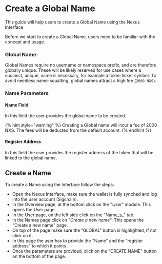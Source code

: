 # Create a Global Name



This guide will help users to create a Global Name using the Nexus Interface

Before we start to create a Global Name, users need to be familiar with the concept and usage.

### Global Name:

Global Names require no username or namespace prefix, and are therefore globally unique. These will be likely reserved for use cases where a succinct, unique, name is necessary, for example a token ticker symbol. To avoid needless name-squatting, global names attract a high fee (`2000 NXS`).

### Name Parameters

#### Name Field

In this field the user provides the global name to be created.

{% hint style="warning" %}
Creating a Global name will incur a fee of 2000 NXS. The fees will be deducted from the default account.
{% endhint %}

#### Register Address

In this field the user provides the register address of the token that will be linked to the global name.&#x20;

## Create a Name

To create a Name using the Interface follow the steps:

* Open the Nexus Interface, make sure the wallet is fully synched and log into the user account (Sigchain).
* In the Overview page, at the bottom click on the "_User"_ module. This opens the User page.
* In the User page, on the left side click on the "Name_s_" tab.
* In the Names page click on "_Create a new name_". This opens the "Create a new name" page.
* On top of the page make sure the "GLOBAL" button is highlighted, if not click on it.&#x20;
* In this page the user has to provide the "Name" and the "register address" to which it points .&#x20;
* Once the parameters are provided, click on the "CREATE NAME" button on the bottom of the page.
